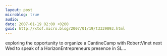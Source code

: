 ```yaml
---
layout: post
microblog: true
audio: 
date: 2007-01-19 02:00 +0200
guid: http://xtof.micro.blog/2007/01/19/t3339093.html
---
```

exploring the opportunity to organize a CantineCamp with RobertVinet next Wed to speak of a HorizonEntrepreneurs presence in SL...

